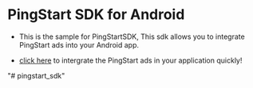 PingStart SDK for Android
========================


* This is the sample for PingStartSDK, This sdk allows you to integrate PingStart ads into your Android app.

* [click here](https://github.com/PingStart/PingStart_SDK_Example/wiki/Access-Document) to intergrate the PingStart ads in your application quickly!

"# pingstart_sdk" 
